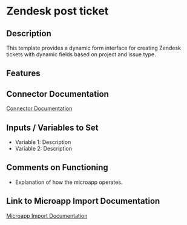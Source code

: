 # Zendesk post ticket

## Description 
This template provides a dynamic form interface for creating Zendesk tickets with dynamic fields based on project and issue type.


## Features

## Connector Documentation
[Connector Documentation](https://docs.lumapps.com/docs/admin-l4430581765424978extensions)

## Inputs / Variables to Set
- Variable 1: Description
- Variable 2: Description

## Comments on Functioning
- Explanation of how the microapp operates.

## Link to Microapp Import Documentation
[Microapp Import Documentation](https://docs.lumapps.com/docs/ls/content/6236515079535869/devportal-l48909819228353757)
